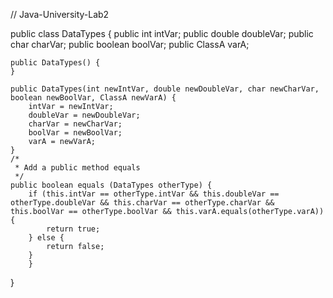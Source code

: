 // Java-University-Lab2

public class DataTypes {
	public int intVar;
	public double doubleVar;
	public char charVar;
	public boolean boolVar;
	public ClassA varA;

	public DataTypes() {
	}

	public DataTypes(int newIntVar, double newDoubleVar, char newCharVar, boolean newBoolVar, ClassA newVarA) {
		intVar = newIntVar;
		doubleVar = newDoubleVar;
		charVar = newCharVar;
		boolVar = newBoolVar;
		varA = newVarA;
	}
	/*
	 * Add a public method equals
	 */
	public boolean equals (DataTypes otherType) {
		if (this.intVar == otherType.intVar && this.doubleVar == otherType.doubleVar && this.charVar == otherType.charVar && this.boolVar == otherType.boolVar && this.varA.equals(otherType.varA)) {
			return true;
		} else {
			return false;
		}
		}
}
